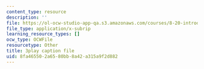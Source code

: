 ```yaml
---
content_type: resource
description: ''
file: https://ol-ocw-studio-app-qa.s3.amazonaws.com/courses/8-20-introduction-to-special-relativity-january-iap-2021/8fa465502a6580bb8a42a315a9f2d882_Wd5s5uLk7xs.srt
file_type: application/x-subrip
learning_resource_types: []
ocw_type: OCWFile
resourcetype: Other
title: 3play caption file
uid: 8fa46550-2a65-80bb-8a42-a315a9f2d882
---
```

